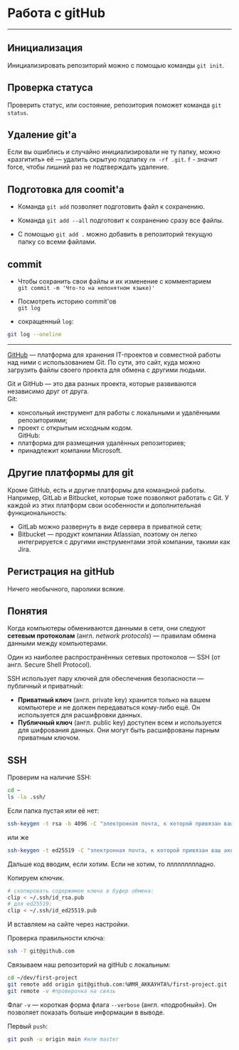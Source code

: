 # Работа с gitHub
---
## Инициализация
Инициализировать репозиторий можно с помощью команды `git init`.
## Проверка статуса
Проверить статус, или состояние, репозитория поможет команда `git status`.
## Удаление git'а
Если вы ошиблись и случайно инициализировали не ту папку, можно «разгитить» её — удалить скрытую подпапку `rm -rf .git`. `f` - значит force, чтобы лишний раз не подтверждать удаление.
## Подготовка для coomit'a 
- Команда `git add` позволяет подготовить файл к сохранению.

- Команда `git add --all` подготовит к сохранению сразу все файлы.

- С помощью `git add .` можно добавить в репозиторий текущую папку со всеми файлами.
## commit
- Чтобы сохранить свои файлы и их изменение с комментарием  
`git commit -m 'Что-то на непонятном языке)'`

- Посмотреть историю commit'ов  
`git log`

- сокращенный `log`:
```bash
git log --oneline
```
---
[GitHub](https://github.com/) — платформа для хранения IT-проектов и совместной работы над ними с использованием Git. По сути, это сайт, куда можно загрузить файлы своего проекта для обмена с другими людьми.

Git и GitHub — это два разных проекта, которые развиваются независимо друг от друга.  
Git:  
- консольный инструмент для работы с локальными и удалёнными репозиториями;  
- проект с открытым исходным кодом.  
GitHub:  
- платформа для размещения удалённых репозиториев;  
- принадлежит компании Microsoft.  
## Другие платформы для git
Кроме GitHub, есть и другие платформы для командной работы. Например, GitLab и Bitbucket, которые тоже позволяют работать с Git. У каждой из этих платформ свои особенности и дополнительная функциональность:  
- GitLab можно развернуть в виде сервера в приватной сети;  
- Bitbucket — продукт компании Atlassian, поэтому он легко интегрируется с другими инструментами этой компании, такими как Jira. 
## Регистрация на gitHub
Ничего необычного, паролики всякие.
## Понятия
Когда компьютеры обмениваются данными в сети, они следуют __сетевым протоколам__ (англ. _network protocols_) — правилам обмена данными между компьютерами.

Один из наиболее распространённых сетевых протоколов — SSH (от англ. Secure Shell Protocol).

SSH использует пару ключей для обеспечения безопасности — публичный и приватный:   
- __Приватный ключ__ (англ. private key) хранится только на вашем компьютере и не должен передаваться кому-либо ещё. Он используется для расшифровки данных.
- __Публичный ключ__ (англ. public key) доступен всем и используется для шифрования данных. Они могут быть расшифрованы парным приватным ключом.

## SSH
Проверим на наличие SSH:
```bash
cd ~
ls -la .ssh/
```
Если папка пустая или её нет:
```bash
ssh-keygen -t rsa -b 4096 -C "электронная почта, к которой привязан ваш аккаунт на GitHub"
```
или же
```bash
ssh-keygen -t ed25519 -C "электронная почта, к которой привязан ваш аккаунт на GitHub"
```
Дальше код вводим, если хотим. Если не хотим, то ллллллллладно.

Копируем ключик.
```bash
# скопировать содержимое ключа в буфер обмена:
clip < ~/.ssh/id_rsa.pub
# для ed25519:
clip < ~/.ssh/id_ed25519.pub 
```
И вставляем на сайте через настройки.

Проверка правильности ключа:
```bash
ssh -T git@github.com 
```
Связываем наш репозиторий на gitHub с локальным:
```bash
cd ~/dev/first-project
git remote add origin git@github.com:%ИМЯ_АККАУНТА%/first-project.git 
git remote -v #проверочка на связь
```
Флаг `-v` — короткая форма флага `--verbose` (англ. «подробный»). Он позволяет показать больше информации в выводе.

Первый `push`:
```bash
git push -u origin main #или master
```